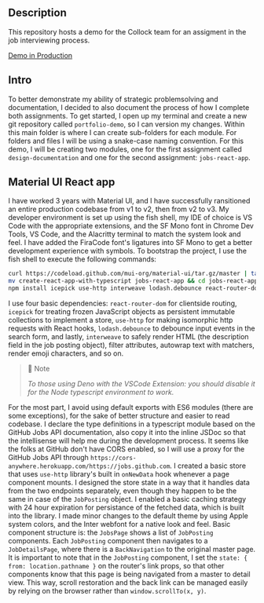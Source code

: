 ## Description

This repository hosts a demo for the Collock team for an assigment in the job interviewing process.

[Demo in Production](https://github-jobs-lac.vercel.app)

## Intro

To better demonstrate my ability of strategic problemsolving and documentation, I decided to also document the process of how I complete both assignments. To get started, I open up my terminal and create a new git repository called `portfolio-demo`, so I can version my changes. Within this main folder is where I can create sub-folders for each module. For folders and files I will be using a snake-case naming convention. For this demo, I will be creating two modules, one for the first assignment called `design-documentation` and one for the second assignment: `jobs-react-app`.

## Material UI React app

I have worked 3 years with Material UI, and I have successfully ransitioned an entire production codebase from v1 to v2, then from v2 to v3.
My developer environment is set up using the fish shell, my IDE of choice is VS Code with the appropriate extensions, and the SF Mono font in Chrome Dev Tools, VS Code, and the Alacritty terminal to match the system look and feel. I have added the FiraCode font's ligatures into SF Mono to get a better development experience with symbols. To bootstrap the project, I use the fish shell to execute the following commands:

```bash
curl https://codeload.github.com/mui-org/material-ui/tar.gz/master | tar -xz --strip=2 material-ui-master/examples/create-react-app-with-typescript
mv create-react-app-with-typescript jobs-react-app && cd jobs-react-app
npm install icepick use-http interweave lodash.debounce react-router-dom
```

I use four basic dependencies: `react-router-dom` for clientside routing, `icepick` for treating frozen JavaScript objects as persistent immutable collections to implement a store, `use-http` for making isomorphic http requests with React hooks, `lodash.debounce` to debounce input events in the search form, and lastly, `interweave` to safely render HTML (the description field in the job posting object), filter attributes, autowrap text with matchers, render emoji characters, and so on.

> 📘 Note
>
> _To those using Deno with the VSCode Extension: you should disable it for the Node typescript environment to work._

For the most part, I avoid using default exports with ES6 modules (there are some exceptions), for the sake of better structure and easier to read codebase. I declare the type definitions in a typescript module based on the GitHub Jobs API documentation, also copy it into the inline JSDoc so that the intellisense will help me during the development process. It seems like the folks at GitHub don't have CORS enabled, so I will use a proxy for the GitHub Jobs API through `https://cors-anywhere.herokuapp.com/https://jobs.github.com`. I created a basic store that uses `use-http` library's built in `onNewData` hook whenever a page component mounts. I designed the store state in a way that it handles data from the two endpoints separately, even though they happen to be the same in case of the `JobPosting` object. I enabled a basic caching strategy with 24 hour expiration for persistance of the fetched data, which is built into the library. I made minor changes to the default theme by using Apple system colors, and the Inter webfont for a native look and feel.
Basic component structure is: the `JobsPage` shows a list of `JobPosting` components. Each `JobPosting` component then navigates to a `JobDetailsPage`, where there is a `BackNavigation` to the original master page. It is important to note that in the `JobPosting` component, I set the `state: { from: location.pathname }` on the router's link props, so that other components know that this page is being navigated from a master to detail view. This way, scroll restoration and the back link can be managed easily by relying on the browser rather than `window.scrollTo(x, y)`.
